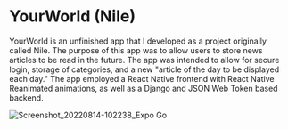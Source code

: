 # YourWorld (Nile)
YourWorld is an unfinished app that I developed as a project originally called Nile.
The purpose of this app was to allow users to store news articles to be read in the future. The app was intended to allow for secure login, storage of categories, and a new "article of the day to be displayed each day."
The app employed a React Native frontend with React Native Reanimated animations, as well as a Django and JSON Web Token based backend.

![Screenshot_20220814-102238_Expo Go](https://user-images.githubusercontent.com/106849931/189779814-9fe232b6-0071-4c0d-9b00-c881ec898f4b.jpg)
